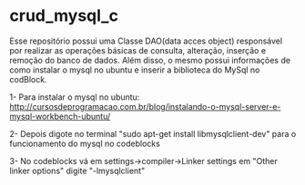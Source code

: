 # crud_mysql_c
Esse repositório possui uma Classe DAO(data acces object) responsável por realizar as operações básicas de consulta, alteração, inserção e remoção do banco de dados.  Além disso, o mesmo possui informações de como instalar o mysql no ubuntu e inserir a biblioteca do MySql no codBlock.

1- Para instalar o mysql no ubuntu: 
  http://cursosdeprogramacao.com.br/blog/instalando-o-mysql-server-e-mysql-workbench-ubuntu/
  
2- Depois digote no terminal "sudo apt-get install libmysqlclient-dev" para o funcionamento do mysql no codeblocks

3- No codeblocks vá em settings->compiler->Linker settings em "Other linker options" digite "-lmysqlclient"
